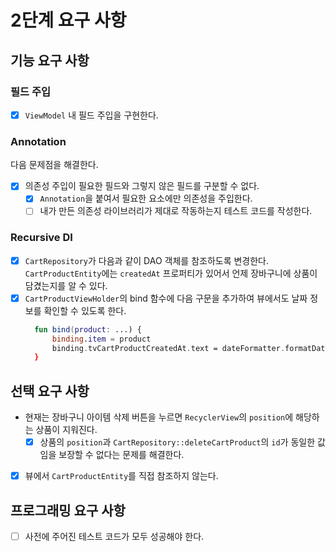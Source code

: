 # 2단계 요구 사항

## 기능 요구 사항

### 필드 주입
- [x] `ViewModel` 내 필드 주입을 구현한다.

### Annotation
다음 문제점을 해결한다.

- [x] 의존성 주입이 필요한 필드와 그렇지 않은 필드를 구분할 수 없다.
  - [x] `Annotation`을 붙여서 필요한 요소에만 의존성을 주입한다.
  - [ ] 내가 만든 의존성 라이브러리가 제대로 작동하는지 테스트 코드를 작성한다.

### Recursive DI
- [x] `CartRepository`가 다음과 같이 DAO 객체를 참조하도록 변경한다.  
  `CartProductEntity`에는 `createdAt` 프로퍼티가 있어서 언제 장바구니에 상품이 담겼는지를 알 수 있다.
- [x] `CartProductViewHolder`의 bind 함수에 다음 구문을 추가하여 뷰에서도 날짜 정보를 확인할 수 있도록 한다.  
  ```kotlin
    fun bind(product: ...) { 
        binding.item = product
        binding.tvCartProductCreatedAt.text = dateFormatter.formatDate(product.createdAt) // 추가됨
    }
  ```

## 선택 요구 사항
- 현재는 장바구니 아이템 삭제 버튼을 누르면 `RecyclerView`의 `position`에 해당하는 상품이 지워진다.  
  - [x] 상품의 `position`과 `CartRepository::deleteCartProduct`의 `id`가 동일한 값임을 보장할 수 없다는 문제를 해결한다.
- [x] 뷰에서 `CartProductEntity`를 직접 참조하지 않는다.

## 프로그래밍 요구 사항
- [ ] 사전에 주어진 테스트 코드가 모두 성공해야 한다.
